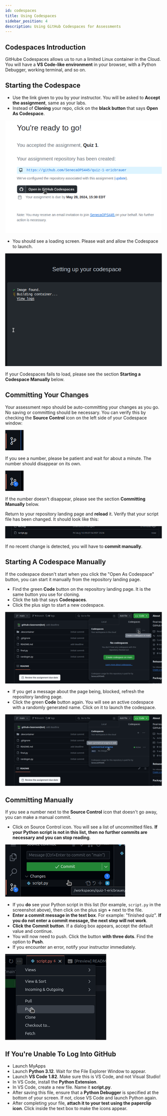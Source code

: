 ```yaml
---
id: codespaces
title: Using Codespaces
sidebar_position: 4
description: Using GitHub Codespaces for Assessments
---
```


## Codespaces Introduction

GitHube Codespaces allows us to run a limited Linux container in the Cloud. You will have a **VS Code-like environment** in your browser, with a Python Debugger, working terminal, and so on.

## Starting the Codespace

- Use the link given to you by your instructor. You will be asked to **Accept the assignment**, same as your labs.
- Instead of **Cloning** your repo, click on the **black button** that says **Open As Codespace**.

![Open As Codespace](/img/codespaces-button.png "Example of black button that will open a Codespace")

- You should see a loading screen. Please wait and allow the Codespace to launch.

![Loading Codespace](/img/codespaces-loading.png "The codespaces is loading")

If your Codespaces fails to load, please see the section **Starting a Codespace Manually** below.

## Committing Your Changes

Your assessment repo should be auto-committing your changes as you go. No saving or committing should be necessary. You can verify this by checking the **Source Control** icon on the left side of your Codespace window:

![Source Control Empty](/img/nothing-to-commit.png "There is nothing to commit")

If you see a number, please be patient and wait for about a minute. The number should disappear on its own. 

![Source Control Change](/img/something-to-commit.png "There is something to commit")

If the number doesn't disappear, please see the section **Committing Manually** below.

Return to your repository landing page and **reload** it. Verify that your script file has been changed. It should look like this:

![Recent Change](/img/script-changed.png "Recent changes")

If no recent change is detected, you will have to **commit manually**.

## Starting A Codespace Manually

If the codespace doesn't start when you click the "Open As Codespace" button, you can start it manually from the repository landing page.

- Find the green **Code** button on the repository landing page. It is the same button you use for cloning.
- Click the tab that says **Codespaces**.
- Click the plus sign to start a new codespace.

![Start a codespace](/img/start-codespace.png "Starting a new codespace")

- If you get a message about the page being, blocked, refresh the repository landing page.
- Click the green **Code** button again. You will see an active codespace with a randomly generated name. Click on it to launch the codespace.

![Running Codespaces](/img/enter-running-codespace.png "Enter a running codespace")

## Committing Manually

If you see a number next to the **Source Control** icon that doesn't go away, you can make a manual commit.

- Click on Source Control icon. You will see a list of uncommitted files. **If your Python script is not in this list, then no further commits are necessary and you can stop reading**.

![Source Control File List](/img/enter-commit-message.png "a list of uncommitted files")

- If you **do** see your Python script in this list (for example, `script.py` in the screenshot above), then click on the plus sign **+** next to the file.
- **Enter a commit message in the text box**. For example: "finished quiz". **If you do not enter a commit message, the next step will not work**.
- **Click the Commit button**. If a dialog box appears, accept the default value and continue.
- You will now need to push. Click the button **with three dots**. Find the option to **Push**.
- If you encounter an error, notify your instructor immediately.

![Pushing Code](/img/push.png "Doing a manual push")

## If You're Unable To Log Into GitHub

- Launch MyApps
- Launch **Python 3.12**. Wait for the File Explorer Window to appear.
- Launch **VS Code 1.82**. Make sure this is VS Code, and not Visual Studio!
- In VS Code, install the **Python Extension**. 
- In VS Code, create a new file. Name it **script.py**.
- After saving this file, ensure that a **Python Debugger** is specified at the bottom of your screen. If not, close VS Code and launch Python again.
- After completing your file, **attach it to your test using the paperclip icon**. Click inside the text box to make the icons appear.
